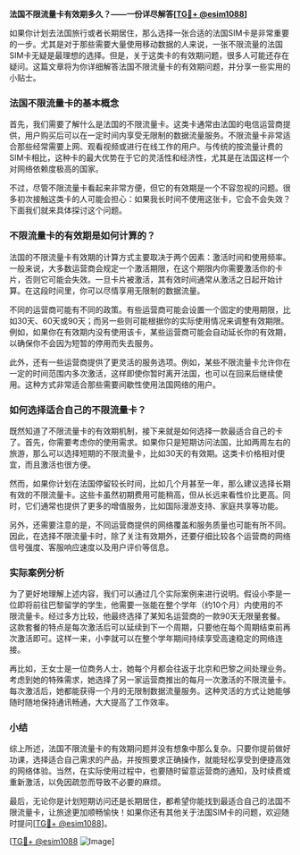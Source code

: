 **法国不限流量卡有效期多久？——一份详尽解答[[TG💪+ @esim1088](https://t.me/s/esim1088)]**

如果你计划去法国旅行或者长期居住，那么选择一张合适的法国SIM卡是非常重要的一步。尤其是对于那些需要大量使用移动数据的人来说，一张不限流量的法国SIM卡无疑是最理想的选择。但是，关于这类卡的有效期问题，很多人可能还存在疑问。这篇文章将为你详细解答法国不限流量卡的有效期问题，并分享一些实用的小贴士。

### 法国不限流量卡的基本概念

首先，我们需要了解什么是法国的不限流量卡。这类卡通常由法国的电信运营商提供，用户购买后可以在一定时间内享受无限制的数据流量服务。不限流量卡非常适合那些经常需要上网、观看视频或进行在线工作的用户。与传统的按流量计费的SIM卡相比，这种卡的最大优势在于它的灵活性和经济性，尤其是在法国这样一个对网络依赖度极高的国家。

不过，尽管不限流量卡看起来非常方便，但它的有效期是一个不容忽视的问题。很多初次接触这类卡的人可能会担心：如果我长时间不使用这张卡，它会不会失效？下面我们就来具体探讨这个问题。

### 不限流量卡的有效期是如何计算的？

法国的不限流量卡有效期的计算方式主要取决于两个因素：激活时间和使用频率。一般来说，大多数运营商会规定一个激活期限，在这个期限内你需要激活你的卡片，否则它可能会失效。一旦卡片被激活，其有效时间通常从激活之日起开始计算。在这段时间里，你可以尽情享用无限制的数据流量。

不同的运营商可能有不同的政策。有些运营商可能会设置一个固定的使用期限，比如30天、60天或90天；而另一些则可能根据你的实际使用情况来调整有效期限。例如，如果你在有效期内没有使用该卡，某些运营商可能会自动延长你的有效期，以确保你不会因为短暂的停用而失去服务。

此外，还有一些运营商提供了更灵活的服务选项。例如，某些不限流量卡允许你在一定的时间范围内多次激活，这样即使你暂时离开法国，也可以在回来后继续使用。这种方式非常适合那些需要间歇性使用法国网络的用户。

### 如何选择适合自己的不限流量卡？

既然知道了不限流量卡的有效期机制，接下来就是如何选择一款最适合自己的卡了。首先，你需要考虑你的使用需求。如果你只是短期访问法国，比如两周左右的旅游，那么可以选择短期的不限流量卡，比如30天的有效期。这类卡价格相对便宜，而且激活也很方便。

然而，如果你计划在法国停留较长时间，比如几个月甚至一年，那么建议选择长期有效的不限流量卡。这些卡虽然初期费用可能稍高，但从长远来看性价比更高。同时，它们通常也提供了更多的增值服务，比如国际漫游支持、家庭共享等功能。

另外，还需要注意的是，不同运营商提供的网络覆盖和服务质量也可能有所不同。因此，在选择不限流量卡时，除了关注有效期外，还要仔细比较各个运营商的网络信号强度、客服响应速度以及用户评价等信息。

### 实际案例分析

为了更好地理解上述内容，我们可以通过几个实际案例来进行说明。假设小李是一位即将前往巴黎留学的学生，他需要一张能在整个学年（约10个月）内使用的不限流量卡。经过多方比较，他最终选择了某知名运营商的一款90天无限量套餐。这款套餐的特点是每次激活后可以延续到下一个周期，只要他在每个周期结束前再次激活即可。这样一来，小李就可以在整个学年期间持续享受高速稳定的网络连接。

再比如，王女士是一位商务人士，她每个月都会往返于北京和巴黎之间处理业务。考虑到她的特殊需求，她选择了另一家运营商推出的每月一次激活的不限流量卡。每次激活后，她都能获得一个月的无限制数据流量服务。这种灵活的方式让她能够随时随地保持通讯畅通，大大提高了工作效率。

### 小结

综上所述，法国不限流量卡的有效期问题并没有想象中那么复杂。只要你提前做好功课，选择适合自己需求的产品，并按照要求正确操作，就能轻松享受到便捷高效的网络体验。当然，在实际使用过程中，也要随时留意运营商的通知，及时续费或重新激活，以免因疏忽而导致不必要的麻烦。

最后，无论你是计划短期访问还是长期居住，都希望你能找到最适合自己的法国不限流量卡，让旅途更加顺畅愉快！如果你还有其他关于法国SIM卡的问题，欢迎随时提问[[TG💪+ @esim1088](https://t.me/s/esim1088)]。

[[TG💪+ @esim1088](https://t.me/s/esim1088) ![Image](https://i.postimg.cc/4NQfJmqS/Snipaste-2025-05-13-00-14-12.png)]